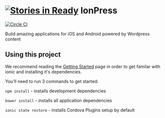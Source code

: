 [![Stories in Ready](https://badge.waffle.io/ionpress/ionpress-base-app.png?label=ready&title=Ready)](https://waffle.io/ionpress/ionpress-base-app)
IonPress
=====================
[![Circle CI](https://circleci.com/gh/ionpress/ionpress-base-app.svg?style=svg)](https://circleci.com/gh/ionpress/ionpress-base-app)

Build amazing applications for iOS and Android powered by Wordpress content

## Using this project

We recommend reading the [Getting Started](http://ionicframework.com/getting-started) page in order to get familar with ionic and installing it's dependencies.

You'll need to run 3 commands to get started:

`npm install` - installs development dependencies 

`bower install` - installs all application dependencies

`ionic state restore` - installs Cordova Plugins setup by default

